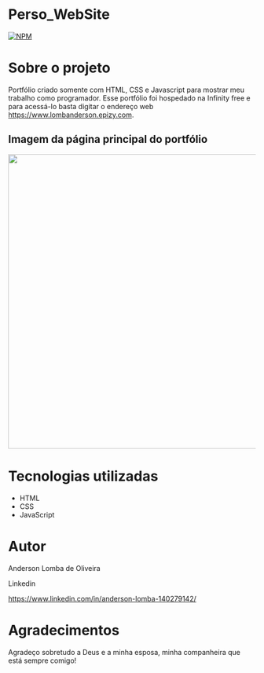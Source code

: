 # Perso_WebSite
[![NPM](https://img.shields.io/npm/l/react)](https://github.com/LombaAnderson/Perso_WebSite/blob/main/LICENSE)

# Sobre o projeto
Portfólio criado somente com HTML, CSS e Javascript para mostrar meu trabalho como programador. Esse portfólio foi hospedado na Infinity free e para acessá-lo basta 
digitar o endereço web https://www.lombanderson.epizy.com.

## Imagem da página principal do portfólio
<div align="center">
<img src="https://user-images.githubusercontent.com/60937513/146651922-690d552b-4454-43c7-b685-a9b2feb8e988.png" width="600" />
</div>

# Tecnologias utilizadas
- HTML
- CSS
- JavaScript

# Autor

Anderson Lomba de Oliveira

Linkedin

https://www.linkedin.com/in/anderson-lomba-140279142/


# Agradecimentos

Agradeço sobretudo a Deus e a minha esposa, minha companheira que está sempre comigo!
